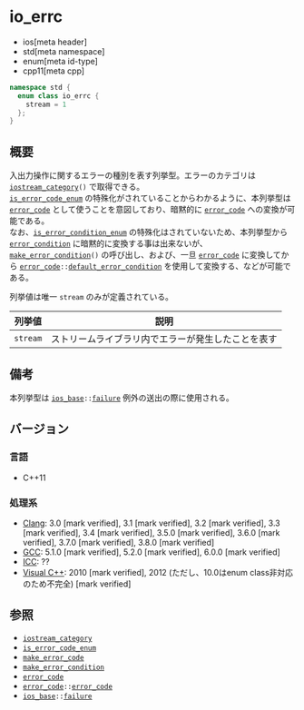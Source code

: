 # io_errc
* ios[meta header]
* std[meta namespace]
* enum[meta id-type]
* cpp11[meta cpp]

```cpp
namespace std {
  enum class io_errc {
    stream = 1
  };
}
```

## 概要
入出力操作に関するエラーの種別を表す列挙型。エラーのカテゴリは [`iostream_category`](iostream_category.md)`()` で取得できる。  
[`is_error_code_enum`](is_error_code_enum.md) の特殊化がされていることからわかるように、本列挙型は [`error_code`](../system_error/error_code.md) として使うことを意図しており、暗黙的に [`error_code`](../system_error/error_code.md) への変換が可能である。  
なお、[`is_error_condition_enum`](../system_error/is_error_condition_enum.md) の特殊化はされていないため、本列挙型から [`error_condition`](../system_error/error_condition.md) に暗黙的に変換する事は出来ないが、[`make_error_condition`](make_error_condition.md)`()` の呼び出し、および、一旦 [`error_code`](../system_error/error_code.md) に変換してから [`error_code`](../system_error/error_code.md)`::`[`default_error_condition`](../system_error/error_code/default_error_condition.md) を使用して変換する、などが可能である。


列挙値は唯一 `stream` のみが定義されている。

| 列挙値   | 説明                                               |
|----------|----------------------------------------------------|
| `stream` | ストリームライブラリ内でエラーが発生したことを表す |


## 備考
本列挙型は [`ios_base`](ios_base.md)`::`[`failure`](ios_base/failure.md) 例外の送出の際に使用される。  


## バージョン
### 言語
- C++11

### 処理系
- [Clang](/implementation.md#clang): 3.0 [mark verified], 3.1 [mark verified], 3.2 [mark verified], 3.3 [mark verified], 3.4 [mark verified], 3.5.0 [mark verified], 3.6.0 [mark verified], 3.7.0 [mark verified], 3.8.0 [mark verified]
- [GCC](/implementation.md#gcc): 5.1.0 [mark verified], 5.2.0 [mark verified], 6.0.0 [mark verified]
- [ICC](/implementation.md#icc): ??
- [Visual C++](/implementation.md#visual_cpp): 2010 [mark verified], 2012 (ただし、10.0はenum class非対応のため不完全) [mark verified]


## 参照
- [`iostream_category`](iostream_category.md)
- [`is_error_code_enum`](is_error_code_enum.md)
- [`make_error_code`](make_error_code.md)
- [`make_error_condition`](make_error_condition.md)
- [`error_code`](../system_error/error_code.md)
- [`error_code`](../system_error/error_code.md)`::`[`error_code`](../system_error/error_code/op_constructor.md)
- [`ios_base`](ios_base.md)`::`[`failure`](ios_base/failure.md)
